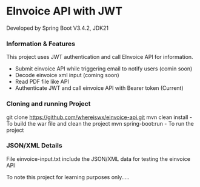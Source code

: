 # EInvoice API with JWT
Developed by Spring Boot V3.4.2, JDK21

### Information & Features
This project uses JWT authentication and call EInvoice API for information.
* Submit einvoice API while triggering email to notify users (comin soon)
* Decode einvoice xml input (coming soon)
* Read PDF file like API 
* Authenticate JWT and call einvoice API with Bearer token (Current)

### Cloning and running Project
git clone https://github.com/whereiswx/einvoice-api.git
mvn clean install - To build the war file and clean the project
mvn spring-boot:run - To run the project

### JSON/XML Details
File einvoice-input.txt include the JSON/XML data for testing the einvoice API

To note this project for learning purposes only.....

